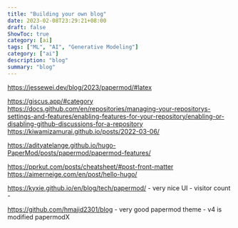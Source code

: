 ```yaml
---
title: "Building your own blog"
date: 2023-02-08T23:29:21+08:00
draft: false
ShowToc: true
category: [ai]
tags: ["ML", "AI", "Generative Modeling"]
category: ["ai"]
description: "blog"
summary: "blog"
---
```



https://jessewei.dev/blog/2023/papermod/#latex

https://giscus.app/#category
https://docs.github.com/en/repositories/managing-your-repositorys-settings-and-features/enabling-features-for-your-repository/enabling-or-disabling-github-discussions-for-a-repository
https://kiwamizamurai.github.io/posts/2022-03-06/

https://adityatelange.github.io/hugo-PaperMod/posts/papermod/papermod-features/

https://pprkut.com/posts/cheatsheet/#post-front-matter
https://aimerneige.com/en/post/hello-hugo/

https://kyxie.github.io/en/blog/tech/papermod/ - very nice UI - visitor count - 

https://github.com/hmajid2301/blog - very good papermod theme - v4 is modified papermodX